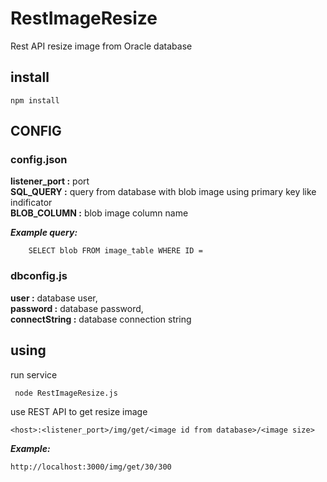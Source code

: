 # RestImageResize
Rest API resize image from Oracle database

## install

```
npm install
```

## CONFIG

### config.json

**listener_port :** port\
**SQL_QUERY :** query from database with blob image using primary key like indificator\
**BLOB_COLUMN :** blob image column name

***Example query:***
```
	SELECT blob FROM image_table WHERE ID = 
```


### dbconfig.js

**user          :** database user,\
**password      :** database password,\
**connectString :** database connection string

## using

run service
```
 node RestImageResize.js
```
use REST API to get resize image
```
<host>:<listener_port>/img/get/<image id from database>/<image size>
```
***Example:***
```
http://localhost:3000/img/get/30/300 
```